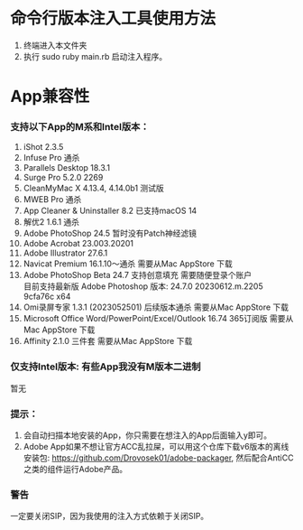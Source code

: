 # 命令行版本注入工具使用方法
1. 终端进入本文件夹
2. 执行 sudo ruby main.rb 启动注入程序。

# App兼容性
### 支持以下App的M系和Intel版本：
1. iShot 2.3.5
2. Infuse Pro 通杀
3. Parallels Desktop 18.3.1
4. Surge Pro 5.2.0 2269
5. CleanMyMac X 4.13.4, 4.14.0b1 测试版
6. MWEB Pro 通杀
7. App Cleaner & Uninstaller 8.2 已支持macOS 14
8. 解优2 1.6.1 通杀
9. Adobe PhotoShop 24.5 暂时没有Patch神经滤镜
10. Adobe Acrobat 23.003.20201 
11. Adobe Illustrator 27.6.1
12. Navicat Premium 16.1.10～通杀 需要从Mac AppStore 下载
13. Adobe PhotoShop Beta 24.7 支持创意填充 需要随便登录个账户<br/>
    目前支持最新版 Adobe Photoshop 版本: 24.7.0 20230612.m.2205 9cfa76c  x64
14. Omi录屏专家 1.3.1 (2023052501) 后续版本通杀 需要从Mac AppStore 下载
15. Microsoft Office Word/PowerPoint/Excel/Outlook 16.74 365订阅版 需要从Mac AppStore 下载
16. Affinity 2.1.0 三件套 需要从Mac AppStore 下载

### 仅支持Intel版本: 有些App我没有M版本二进制
暂无

### 提示：
1. 会自动扫描本地安装的App，你只需要在想注入的App后面输入y即可。
2. Adobe App如果不想让官方ACC乱拉屎，可以用这个仓库下载v6版本的离线安装包: https://github.com/Drovosek01/adobe-packager, 然后配合AntiCC之类的组件运行Adobe产品。

### 警告
一定要关闭SIP，因为我使用的注入方式依赖于关闭SIP。
